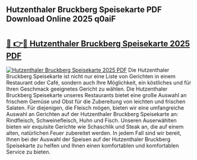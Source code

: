 ## Hutzenthaler Bruckberg Speisekarte PDF Download Online 2025 q0aiF

# <h2><a href="http://gcb6he.nevu.top/?p=Hutzenthaler+Bruckberg+Speisekarte">🔗 👉🔴 Hutzenthaler Bruckberg Speisekarte 2025 PDF</a></h2>

[![Hutzenthaler Bruckberg Speisekarte 2025 PDF](https://i.imgur.com/dBaPXMq.png)](http://gcb6he.nevu.top/?p=Hutzenthaler+Bruckberg+Speisekarte)
Die Hutzenthaler Bruckberg Speisekarte ist nicht nur eine Liste von Gerichten in einem Restaurant oder Café, sondern auch Ihre Möglichkeit, ein köstliches und für Ihren Geschmack geeignetes Gericht zu wählen. Die Hutzenthaler Bruckberg Speisekarte unseres Restaurants bietet eine große Auswahl an frischem Gemüse und Obst für die Zubereitung von leichten und frischen Salaten. Für diejenigen, die Fleisch mögen, bieten wir eine umfangreiche Auswahl an Gerichten auf der Hutzenthaler Bruckberg Speisekarte an: Rindfleisch, Schweinefleisch, Huhn und Fisch. Unseren Auserwählten bieten wir exquisite Gerichte wie Schaschlik und Steak an, die auf einem alten, natürlichen Feuer zubereitet werden. In jedem Fall sind wir bereit, Ihnen bei der Auswahl der Speisen auf der Hutzenthaler Bruckberg Speisekarte zu helfen und Ihnen einen komfortablen und komfortablen Service zu bieten.
